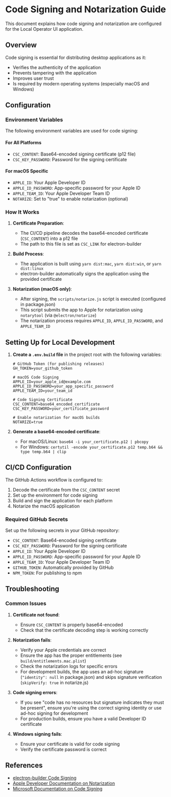 # Code Signing and Notarization Guide

This document explains how code signing and notarization are configured for the Local Operator UI application.

## Overview

Code signing is essential for distributing desktop applications as it:

- Verifies the authenticity of the application
- Prevents tampering with the application
- Improves user trust
- Is required by modern operating systems (especially macOS and Windows)

## Configuration

### Environment Variables

The following environment variables are used for code signing:

#### For All Platforms

- `CSC_CONTENT`: Base64-encoded signing certificate (p12 file)
- `CSC_KEY_PASSWORD`: Password for the signing certificate

#### For macOS Specific

- `APPLE_ID`: Your Apple Developer ID
- `APPLE_ID_PASSWORD`: App-specific password for your Apple ID
- `APPLE_TEAM_ID`: Your Apple Developer Team ID
- `NOTARIZE`: Set to "true" to enable notarization (optional)

### How It Works

1. **Certificate Preparation**:
   - The CI/CD pipeline decodes the base64-encoded certificate (`CSC_CONTENT`) into a p12 file
   - The path to this file is set as `CSC_LINK` for electron-builder

2. **Build Process**:
   - The application is built using `yarn dist:mac`, `yarn dist:win`, or `yarn dist:linux`
   - electron-builder automatically signs the application using the provided certificate

3. **Notarization (macOS only)**:
   - After signing, the `scripts/notarize.js` script is executed (configured in package.json)
   - This script submits the app to Apple for notarization using `notarytool` (via `@electron/notarize`)
   - The notarization process requires `APPLE_ID`, `APPLE_ID_PASSWORD`, and `APPLE_TEAM_ID`

## Setting Up for Local Development

1. **Create a `.env.build` file** in the project root with the following variables:

   ```
   # GitHub Token (for publishing releases)
   GH_TOKEN=your_github_token

   # macOS Code Signing
   APPLE_ID=your_apple_id@example.com
   APPLE_ID_PASSWORD=your_app_specific_password
   APPLE_TEAM_ID=your_team_id

   # Code Signing Certificate
   CSC_CONTENT=base64_encoded_certificate
   CSC_KEY_PASSWORD=your_certificate_password

   # Enable notarization for macOS builds
   NOTARIZE=true
   ```

2. **Generate a base64-encoded certificate**:
   - For macOS/Linux: `base64 -i your_certificate.p12 | pbcopy`
   - For Windows: `certutil -encode your_certificate.p12 temp.b64 && type temp.b64 | clip`

## CI/CD Configuration

The GitHub Actions workflow is configured to:

1. Decode the certificate from the `CSC_CONTENT` secret
2. Set up the environment for code signing
3. Build and sign the application for each platform
4. Notarize the macOS application

### Required GitHub Secrets

Set up the following secrets in your GitHub repository:

- `CSC_CONTENT`: Base64-encoded signing certificate
- `CSC_KEY_PASSWORD`: Password for the signing certificate
- `APPLE_ID`: Your Apple Developer ID
- `APPLE_ID_PASSWORD`: App-specific password for your Apple ID
- `APPLE_TEAM_ID`: Your Apple Developer Team ID
- `GITHUB_TOKEN`: Automatically provided by GitHub
- `NPM_TOKEN`: For publishing to npm

## Troubleshooting

### Common Issues

1. **Certificate not found**:
   - Ensure `CSC_CONTENT` is properly base64-encoded
   - Check that the certificate decoding step is working correctly

2. **Notarization fails**:
   - Verify your Apple credentials are correct
   - Ensure the app has the proper entitlements (see `build/entitlements.mac.plist`)
   - Check the notarization logs for specific errors
   - For development builds, the app uses an ad-hoc signature (`"identity": null` in package.json) and skips signature verification (`skipVerify: true` in notarize.js)

3. **Code signing errors**:
   - If you see "code has no resources but signature indicates they must be present", ensure you're using the correct signing identity or use ad-hoc signing for development
   - For production builds, ensure you have a valid Developer ID certificate

4. **Windows signing fails**:
   - Ensure your certificate is valid for code signing
   - Verify the certificate password is correct

## References

- [electron-builder Code Signing](https://www.electron.build/code-signing)
- [Apple Developer Documentation on Notarization](https://developer.apple.com/documentation/security/notarizing_macos_software_before_distribution)
- [Microsoft Documentation on Code Signing](https://docs.microsoft.com/en-us/windows/win32/appxpkg/how-to-sign-a-package-using-signtool)
